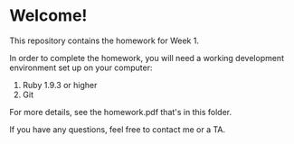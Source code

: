 # Welcome!

This repository contains the homework for Week 1.

In order to complete the homework, you will need a working development environment set up on your computer:

1. Ruby 1.9.3 or higher
2. Git

For more details, see the homework.pdf that's in this folder.

If you have any questions, feel free to contact me or a TA.
